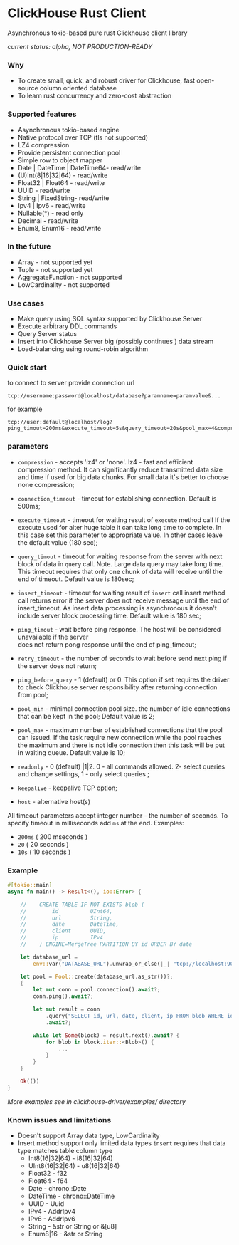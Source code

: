 # ClickHouse Rust Client #

Asynchronous tokio-based pure rust Clickhouse client library 
 
*current status: alpha,  NOT PRODUCTION-READY* 

### Why ###

* To create small, quick, and robust driver for Clickhouse, fast open-source column oriented database
* To learn rust concurrency and zero-cost abstraction

### Supported features ###

* Asynchronous tokio-based engine
* Native protocol over TCP (tls not supported)
* LZ4 compression
* Provide persistent connection pool
* Simple row to object mapper
* Date | DateTime | DateTime64- read/write
* (U)Int(8|16|32|64) - read/write
* Float32 | Float64 - read/write
* UUID - read/write
* String | FixedString- read/write
* Ipv4 | Ipv6 - read/write
* Nullable(*) - read only
* Decimal - read/write
* Enum8, Enum16 - read/write

### In the future

* Array - not supported yet
* Tuple - not supported yet
* AggregateFunction - not supported
* LowCardinality - not supported

### Use cases ###

* Make query using SQL syntax supported by Clickhouse Server 
* Execute arbitrary DDL commands  
* Query Server status
* Insert into Clickhouse Server big (possibly continues ) data stream
* Load-balancing using round-robin algorithm

### Quick start ###

to connect to server provide connection url 
```
tcp://username:password@localhost/database?paramname=paramvalue&...
```
for example
```
tcp://user:default@localhost/log?ping_timout=200ms&execute_timeout=5s&query_timeout=20s&pool_max=4&compression=lz4
```
### parameters
* `compression` - accepts 'lz4' or 'none'.
   lz4 - fast and efficient compression method.
   It can significantly reduce transmitted data size and time if used for
   big data chunks. For small data it's better to choose none compression;
   
* `connection_timeout` - timeout for establishing connection.
   Default is 500ms;
       
* `execute_timeout` - timeout for waiting result of `execute` method call
   If the execute  used for alter huge table it can take 
   long time to complete. In this case  set this parameter to appropriate
   value. In other cases leave the  default value (180 sec);
      
* `query_timout` - timeout for waiting response from the server with
   next block of data in `query` call.
   Note. Large data query may take long time. This timeout requires that only 
   one chunk of data will receive until the end of timeout.
   Default value is 180sec;
   
* `insert_timeout` - timeout for waiting result of `insert` call
   insert method call returns error if the server does not receive
   message until the end of insert_timeout.
   As insert data processing is asynchronous it doesn't include server block processing time.
   Default value is 180 sec;
   
* `ping_timout` - wait before ping response.
   The host will be considered unavailable if the server  
   does not return pong response until the end of ping_timeout; 
      
* `retry_timeout` - the number of seconds to wait before send next ping 
   if the server does not return;  
   
* `ping_before_query` - 1 (default) or 0.  This option if set 
   requires the driver to check Clickhouse server  responsibility 
   after returning connection from pool;
   
* `pool_min` - minimal connection pool size. 
   the number of idle connections that can be kept in the pool;
   Default value is 2;
   
* `pool_max` - maximum number of established connections that the pool 
   can issued.  If the task require new connection while the pool reaches the maximum
   and there is not idle connection then this task will be put in waiting queue.
   Default value is 10;
   
* `readonly` - 0 (default) |1|2. 
   0 - all commands allowed. 
   2- select queries and change settings, 
   1 - only select queries ;
   
* `keepalive` - keepalive TCP option;

* `host` - alternative host(s)

All timeout parameters accept integer number - the number of seconds.
To specify timeout in milliseconds add `ms` at the end.
Examples: 
 - `200ms`  ( 200 mseconds )
 - `20`     ( 20 seconds )
 - `10s`    ( 10 seconds )
### Example
```rust  
#[tokio::main]
async fn main() -> Result<(), io::Error> {

    //    CREATE TABLE IF NOT EXISTS blob (
    //        id          UInt64,
    //        url         String,
    //        date        DateTime,
    //        client      UUID,
    //        ip          IPv4
    //    ) ENGINE=MergeTree PARTITION BY id ORDER BY date

    let database_url =
        env::var("DATABASE_URL").unwrap_or_else(|_| "tcp://localhost:9000?compression=lz4".into());

    let pool = Pool::create(database_url.as_str())?;
    {
        let mut conn = pool.connection().await?;
        conn.ping().await?;

        let mut result = conn
            .query("SELECT id, url, date, client, ip FROM blob WHERE id=150  ORDER BY date LIMIT 30000")
            .await?;

        while let Some(block) = result.next().await? {
            for blob in block.iter::<Blob>() {
                ...
            }
        }
    }

    Ok(())
}
```

*More examples see in clickhouse-driver/examples/ directory*

### Known issues and limitations ###

* Doesn't support Array data type, LowCardinality
* Insert method support only limited data types 
  `insert` requires that data type matches table column type
   - Int8(16|32|64)  - i8(16|32|64)
   - UInt8(16|32|64) - u8(16|32|64)
   - Float32 - f32
   - Float64 - f64
   - Date    - chrono::Date<Utc>
   - DateTime - chrono::DateTime<Utc>
   - UUID - Uuid
   - IPv4 - AddrIpv4
   - IPv6 - AddrIpv6
   - String - &str or String or &[u8]
   - Enum8|16 - &str or String
   
    
   
   
  

